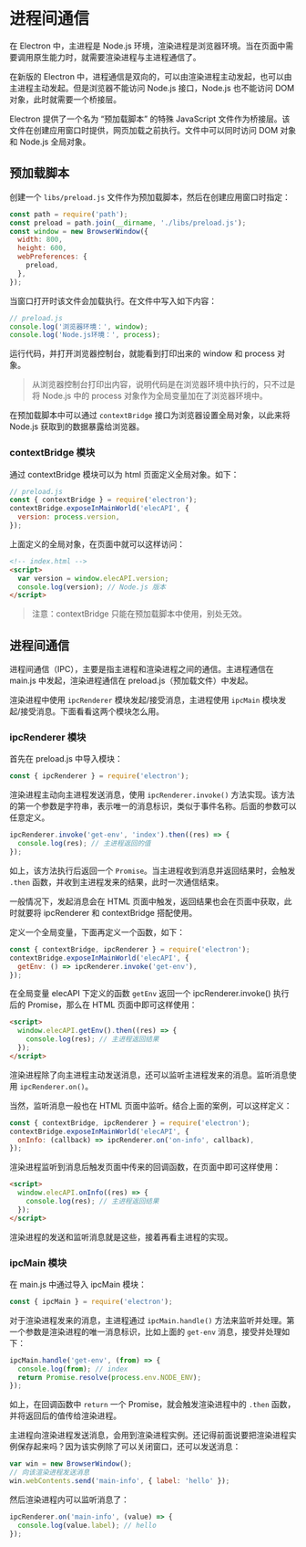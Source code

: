 # 进程间通信

在 Electron 中，主进程是 Node.js 环境，渲染进程是浏览器环境。当在页面中需要调用原生能力时，就需要渲染进程与主进程通信了。

在新版的 Electron 中，进程通信是双向的，可以由渲染进程主动发起，也可以由主进程主动发起。但是浏览器不能访问 Node.js 接口，Node.js 也不能访问 DOM 对象，此时就需要一个桥接层。

Electron 提供了一个名为 “预加载脚本” 的特殊 JavaScript 文件作为桥接层。该文件在创建应用窗口时提供，网页加载之前执行。文件中可以同时访问 DOM 对象和 Node.js 全局对象。

## 预加载脚本

创建一个 `libs/preload.js` 文件作为预加载脚本，然后在创建应用窗口时指定：

```js
const path = require('path');
const preload = path.join(__dirname, './libs/preload.js');
const window = new BrowserWindow({
  width: 800,
  height: 600,
  webPreferences: {
    preload,
  },
});
```

当窗口打开时该文件会加载执行。在文件中写入如下内容：

```js
// preload.js
console.log('浏览器环境：', window);
console.log('Node.js环境：', process);
```

运行代码，并打开浏览器控制台，就能看到打印出来的 window 和 process 对象。

> 从浏览器控制台打印出内容，说明代码是在浏览器环境中执行的，只不过是将 Node.js 中的 process 对象作为全局变量加在了浏览器环境中。

在预加载脚本中可以通过 `contextBridge` 接口为浏览器设置全局对象，以此来将 Node.js 获取到的数据暴露给浏览器。

### contextBridge 模块

通过 contextBridge 模块可以为 html 页面定义全局对象。如下：

```js
// preload.js
const { contextBridge } = require('electron');
contextBridge.exposeInMainWorld('elecAPI', {
  version: process.version,
});
```

上面定义的全局对象，在页面中就可以这样访问：

```html
<!-- index.html -->
<script>
  var version = window.elecAPI.version;
  console.log(version); // Node.js 版本
</script>
```

> 注意：contextBridge 只能在预加载脚本中使用，别处无效。

## 进程间通信

进程间通信（IPC），主要是指主进程和渲染进程之间的通信。主进程通信在 main.js 中发起，渲染进程通信在 preload.js（预加载文件）中发起。

渲染进程中使用 `ipcRenderer` 模块发起/接受消息，主进程使用 `ipcMain` 模块发起/接受消息。下面看看这两个模块怎么用。

### ipcRenderer 模块

首先在 preload.js 中导入模块：

```js
const { ipcRenderer } = require('electron');
```

渲染进程主动向主进程发送消息，使用 `ipcRenderer.invoke()` 方法实现。该方法的第一个参数是字符串，表示唯一的消息标识，类似于事件名称。后面的参数可以任意定义。

```js
ipcRenderer.invoke('get-env', 'index').then((res) => {
  console.log(res); // 主进程返回的值
});
```

如上，该方法执行后返回一个 `Promise`。当主进程收到消息并返回结果时，会触发 `.then` 函数，并收到主进程发来的结果，此时一次通信结束。

一般情况下，发起消息会在 HTML 页面中触发，返回结果也会在页面中获取，此时就要将 ipcRenderer 和 contextBridge 搭配使用。

定义一个全局变量，下面再定义一个函数，如下：

```js
const { contextBridge, ipcRenderer } = require('electron');
contextBridge.exposeInMainWorld('elecAPI', {
  getEnv: () => ipcRenderer.invoke('get-env'),
});
```

在全局变量 elecAPI 下定义的函数 `getEnv` 返回一个 ipcRenderer.invoke() 执行后的 Promise，那么在 HTML 页面中即可这样使用：

```html
<script>
  window.elecAPI.getEnv().then((res) => {
    console.log(res); // 主进程返回结果
  });
</script>
```

渲染进程除了向主进程主动发送消息，还可以监听主进程发来的消息。监听消息使用 `ipcRenderer.on()`。

当然，监听消息一般也在 HTML 页面中监听。结合上面的案例，可以这样定义：

```js
const { contextBridge, ipcRenderer } = require('electron');
contextBridge.exposeInMainWorld('elecAPI', {
  onInfo: (callback) => ipcRenderer.on('on-info', callback),
});
```

渲染进程监听到消息后触发页面中传来的回调函数，在页面中即可这样使用：

```html
<script>
  window.elecAPI.onInfo((res) => {
    console.log(res); // 主进程返回结果
  });
</script>
```

渲染进程的发送和监听消息就是这些，接着再看主进程的实现。

### ipcMain 模块

在 main.js 中通过导入 ipcMain 模块：

```js
const { ipcMain } = require('electron');
```

对于渲染进程发来的消息，主进程通过 `ipcMain.handle()` 方法来监听并处理。第一个参数是渲染进程的唯一消息标识，比如上面的 `get-env` 消息，接受并处理如下：

```js
ipcMain.handle('get-env', (from) => {
  console.log(from); // index
  return Promise.resolve(process.env.NODE_ENV);
});
```

如上，在回调函数中 `return` 一个 Promise，就会触发渲染进程中的 `.then` 函数，并将返回后的值传给渲染进程。

主进程向渲染进程发送消息，会用到渲染进程实例。还记得前面说要把渲染进程实例保存起来吗？因为该实例除了可以关闭窗口，还可以发送消息：

```js
var win = new BrowserWindow();
// 向该渲染进程发送消息
win.webContents.send('main-info', { label: 'hello' });
```

然后渲染进程内可以监听消息了：

```js
ipcRenderer.on('main-info', (value) => {
  console.log(value.label); // hello
});
```
